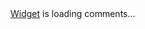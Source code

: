 <html>
<head>
  <title>
    みんなの掲示板
  </title>
</head>
<!-- begin wwww.htmlcommentbox.com -->
 <div id="HCB_comment_box"><a href="http://www.htmlcommentbox.com">Widget</a> is loading comments...</div>
 <link rel="stylesheet" type="text/css" href="https://www.htmlcommentbox.com/static/skins/bootstrap/twitter-bootstrap.css?v=0" />
 <script type="text/javascript" id="hcb"> /*<!--*/ if(!window.hcb_user){hcb_user={};} (function(){var s=document.createElement("script"), l=hcb_user.PAGE || (""+window.location).replace(/'/g,"%27"), h="https://www.htmlcommentbox.com";s.setAttribute("type","text/javascript");s.setAttribute("src", h+"/jread?page="+encodeURIComponent(l).replace("+","%2B")+"&mod=%241%24wq1rdBcg%24.d6Z0WvoBB2ORBy2nmtNi%2F"+"&opts=16798&num=10&ts=1647765604821");if (typeof s!="undefined") document.getElementsByTagName("head")[0].appendChild(s);})(); /*-->*/ </script>
<!-- end www.htmlcommentbox.com -->
<!-- customize labels of htmlcommentbox.com -->
<script>
/* This code goes ABOVE the main HTML Comment Box code!
 replace the text in the single quotes below to customize labels.*/
hcb_user = {
    /* L10N */
    comments_header : 'みんなの掲示板',
    name_label : 'ここにお名前をいれてね',
    content_label: 'ここに文章をいれてね',
    submit : '投稿する',
    logout_link : '<img title="log out" src="https://www.htmlcommentbox.com/static/images/door_out.png" alt="[logout]" class="hcb-icon hcb-door-out"/>',
    admin_link : '<img src="https://www.htmlcommentbox.com/static/images/door_in.png" alt="[login]" class="hcb-icon hcb-door-in"/>',
    no_comments_msg: '投稿がないよ！',
    add:'投稿を追加する',
    again: 'さらに投稿を入力する',
    rss:'<img src="https://www.htmlcommentbox.com/static/images/feed.png" class="hcb-icon" alt="rss"/> ',
    said:'さんの投稿:',
    prev_page:'<img src="https://www.htmlcommentbox.com/static/images/arrow_left.png" class="hcb-icon" title="前のページ" alt="[prev]"/>',
    next_page:'<img src="https://www.htmlcommentbox.com/static/images/arrow_right.png" class="hcb-icon" title="次のページ" alt="[next]"/>',
    showing:'表示しているページ',
    to:'/',
    website_label:'website (optional)',
    email_label:'email',
    anonymous:'ゲストさん',
    mod_label:'(管理人さん)',
    subscribe:'返信されたら通知',
    are_you_sure:'通報旗を立てるよ！いい？',
 
    reply:'<img src="https://www.htmlcommentbox.com/static/images/reply.png"/> 返信する',
    flag:'<img src="https://www.htmlcommentbox.com/static/images/flag.png"/> 通報旗を立てる',
    like:'<img src="https://www.htmlcommentbox.com/static/images/like.png"/> いいね！する',
 
    /* dates */
    days_ago:'日前',
    hours_ago:'時間前',
    minutes_ago:'分前',
    within_the_last_minute:'数秒前',
 
    msg_thankyou:'投稿ありがとうございました！',
    msg_approval:'(この投稿は許可され次第反映されるよ！)',
    msg_approval_required:'投稿ありがとうございました！.',
 
err_bad_html:'不正なhtmlがあるよ！',
    err_bad_email:'メールアドレスがないよ！',
    err_too_frequent:'もうっちょっとまってから投稿してね！',
    err_comment_empty:'文章を入力してね！',
    err_denied:'エラー！',
    err_unknown:'なんかブロックされたよ！',
    err_spam:'スパムはやめようね！',
    err_blocked:'プライバシーは守ろう！',
 
    /* SETTINGS */
    MAX_CHARS: 8192,
    PAGE:'', /* ID of the webpage to show comments for. defaults to the webpage the user is currently visiting. */
    ON_COMMENT: function(){}, /* Function to call after commenting. */
    RELATIVE_DATES:true /* show dates in the form "X hours ago." etc. */
};
</script>
<!-- done customizing labels of htmlcommentbox.com -->
